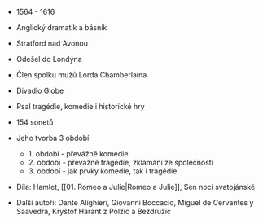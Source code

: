 - 1564 - 1616
- Anglický dramatik a básník
- Stratford nad Avonou
- Odešel do Londýna
- Člen spolku mužů Lorda Chamberlaina
- Divadlo Globe
- Psal tragédie, komedie i historické hry

- 154 sonetů
- Jeho tvorba 3 období:
	- 1\. období - převážně komedie
	- 2\. období - převážně tragédie, zklamáni ze společnosti
	- 3\. období - jak prvky komedie, tak i tragédie
- Díla: Hamlet, [[01. Romeo a Julie|Romeo a Julie]], Sen noci svatojánské
- Další autoři: Dante Alighieri, Giovanni Boccacio, Miguel de Cervantes y Saavedra, Kryštof Harant z Polžic a Bezdružic
